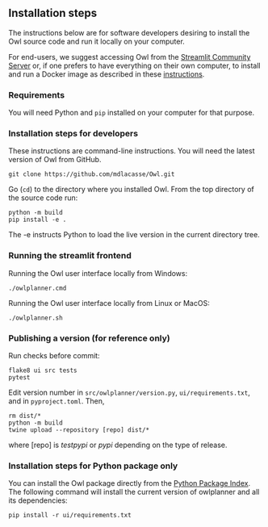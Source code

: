 ## Installation steps

The instructions below are for software developers desiring to install the Owl source code
and run it locally on your computer.

For end-users, we suggest accessing Owl from the [Streamlit Community Server](http://owlplanner.streamlit.app)
or, if one prefers to have everything on their own computer,
to install and run a Docker image as described in these [instructions](docker/README.md).

### Requirements
You will need Python and `pip` installed on your computer for that purpose.

### Installation steps for developers
These instructions are command-line instructions.
You will need the latest version of Owl from GitHub.
```shell
git clone https://github.com/mdlacasse/Owl.git

```
Go (`cd`) to the directory where you installed Owl.
From the top directory of the source code run:
```shell
python -m build 
pip install -e .
```
The -e instructs Python to load the live version in the current directory tree. 

### Running the streamlit frontend 
Running the Owl user interface locally from Windows:
```shell
./owlplanner.cmd
```
Running the Owl user interface locally from Linux or MacOS:
```shell
./owlplanner.sh
```

### Publishing a version (for reference only)
Run checks before commit:
```
flake8 ui src tests
pytest
```
Edit version number in `src/owlplanner/version.py`, `ui/requirements.txt`, and in `pyproject.toml`. Then,
```shell
rm dist/*
python -m build
twine upload --repository [repo] dist/*
```
where [repo] is *testpypi* or *pypi* depending on the type of release.

### Installation steps for Python package only
You can install the Owl package directly from the [Python Package Index](http://pypi.org).
The following command will install the current version of owlplanner and all its dependencies:
```shell
pip install -r ui/requirements.txt
```

